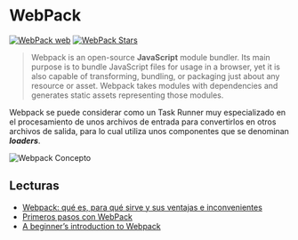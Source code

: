 # WebPack

[![WebPack web](https://badgen.net/badge/www/webpack.js.org/cyan)](https://webpack.js.org/) [![WebPack Stars](https://badgen.net/github/stars/webpack/webpack)](https://github.com/webpack/webpack)

>Webpack is an open-source **JavaScript** module bundler. Its main purpose is to bundle JavaScript files for usage in a browser, yet it is also capable of transforming, bundling, or packaging just about any resource or asset. Webpack takes modules with dependencies and generates static assets representing those modules.




Webpack se puede considerar como un Task Runner muy especializado en el procesamiento de unos archivos de entrada para convertirlos en otros archivos de salida, para lo cual utiliza unos componentes que se denominan **_loaders_**.

![Webpack Concepto](https://www.campusmvp.es/recursos/image.axd?picture=/2017/4T/Webpack-Concepto.gif)

## Lecturas

- [Webpack: qué es, para qué sirve y sus ventajas e inconvenientes](https://www.campusmvp.es/recursos/post/webpack-que-es-para-que-sirve-y-sus-ventajas-e-inconvenientes.aspx)
- [Primeros pasos con WebPack](https://desarrolloweb.com/articulos/primeros-pasos-webpack.html)
- [A beginner’s introduction to Webpack](https://medium.freecodecamp.org/a-beginners-introduction-to-webpack-2620415e46b3)
